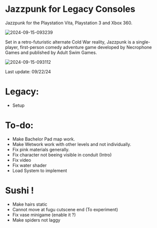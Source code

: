 # Jazzpunk for Legacy Consoles
Jazzpunk for the Playstation Vita, Playstation 3 and Xbox 360.

![2024-09-15-093239](https://github.com/user-attachments/assets/84276ca7-8af8-4c40-8c3f-b32b3cf42264)

Set in a retro-futuristic alternate Cold War reality, Jazzpunk is a single-player, first-person comedy adventure game developed by Necrophone Games and published by Adult Swim Games.

![2024-09-15-093112](https://github.com/user-attachments/assets/a29d676d-a4a9-41ba-8cea-1d84d59b0596)

Last update: 09/22/24

# Legacy:
- Setup
  
# To-do:
- Make Bachelor Pad map work.
- Make Wetwork work with other levels and not individually.
- Fix pink materials generally.
- Fix character not beeing visible in conduit (Intro)
- Fix video
- Fix water shader
- Load System to implement

# Sushi !
- Make hairs static
- Cannot move at fugu cutscene end (To experiment)
- Fix vase minigame (enable it ?)
- Make spiders not laggy
